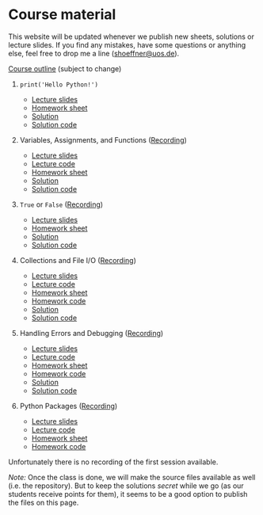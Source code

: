 # Course material

This website will be updated whenever we publish new sheets, solutions or lecture slides.
If you find any mistakes, have some questions or anything else, feel free to drop me a line (shoeffner@uos.de).

[Course outline](files/BPP-Outline.pdf) (subject to change)


1. `print('Hello Python!')`
    * [Lecture slides](files/BPP-01_HelloPython.pdf)
    * [Homework sheet](files/BPP-01_HelloPython-Sheet.pdf)
    * [Solution](files/BPP-01_HelloPython-Solution.pdf)
    * [Solution code](files/BPP-01_HelloPython-Solution.zip)

2. Variables, Assignments, and Functions ([Recording](https://video4.virtuos.uos.de/engage/theodul/ui/core.html?id=409fabdb-b097-4c08-9a36-5a05150b428c))
    * [Lecture slides](files/BPP-02_VariablesAssignmentsFunctions.pdf)
    * [Lecture code](files/BPP-02_VariablesAssignmentsFunctions.zip)
    * [Homework sheet](files/BPP-02_VariablesAssignmentsFunctions-Sheet.pdf)
    * [Solution](files/BPP-02_VariablesAssignmentsFunctions-Solution.pdf)
    * [Solution code](files/BPP-02_VariablesAssignmentsFunctions-Solution.zip)

3. `True` or `False` ([Recording](https://video4.virtuos.uos.de/engage/theodul/ui/core.html?id=6e567d8d-e2db-43da-a4b7-cecb95546cb4))
    * [Lecture slides](files/BPP-03_BooleansControlFlow.pdf)
    * [Homework sheet](files/BPP-03_BooleansControlFlow-Sheet.pdf)
    - [Solution](files/BPP-03_BooleansControlFlow-Solution.pdf)
    - [Solution code](files/BPP-03_BooleansControlFlow-Solution.zip)

4. Collections and File I/O ([Recording](https://video4.virtuos.uos.de/engage/theodul/ui/core.html?id=b0106bb5-b23d-4e77-9299-4694bfe642a3))
    - [Lecture slides](files/BPP-04_CollectionsFileIO.pdf)
    - [Lecture code](files/BPP-04_CollectionsFileIO.zip)
    - [Homework sheet](files/BPP-04_CollectionsFileIO-Sheet.pdf)
    - [Homework code](files/BPP-04_CollectionsFileIO-Sheet.zip)
    - [Solution](files/BPP-04_CollectionsFileIO-Solution.pdf)
    - [Solution code](files/BPP-04_CollectionsFileIO-Solution.zip)

5. Handling Errors and Debugging ([Recording](https://video4.virtuos.uos.de/engage/theodul/ui/core.html?id=fd9cd234-5969-4c11-8fb8-3dfb52736207))
    - [Lecture slides](files/BPP-05_ErrorsDebugging.pdf)
    - [Lecture code](files/BPP-05_ErrorsDebugging.zip)
    - [Homework sheet](files/BPP-05_ErrorsDebugging-Sheet.pdf)
    - [Homework code](files/BPP-05_ErrorsDebugging-Sheet.zip)
    - [Solution](files/BPP-05_ErrorsDebugging-Solution.pdf)
    - [Solution code](files/BPP-05_ErrorsDebugging-Solution.zip)

6. Python Packages ([Recording](https://video4.virtuos.uos.de/engage/theodul/ui/core.html?id=fb67ee18-5866-4965-a81c-429e18824ed8))
    - [Lecture slides](files/BPP-06_Packages.pdf)
    - [Lecture code](files/BPP-06_Packages.zip)
    - [Homework sheet](files/BPP-06_Packages-Sheet.pdf)
    - [Homework code](files/BPP-06_Packages-Sheet.zip)

Unfortunately there is no recording of the first session available.

*Note:* Once the class is done, we will make the source files available as well
(i.e. the repository). But to keep the solutions *secret* while we go (as our
students receive points for them), it seems to be a good option to publish the
files on this page.
